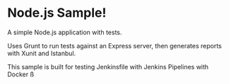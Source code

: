 Node.js Sample!
=================

A simple Node.js application with tests.

Uses Grunt to run tests against an Express server, then generates reports with Xunit and Istanbul.

This sample is built for testing Jenkinsfile with Jenkins Pipelines with Docker ß
